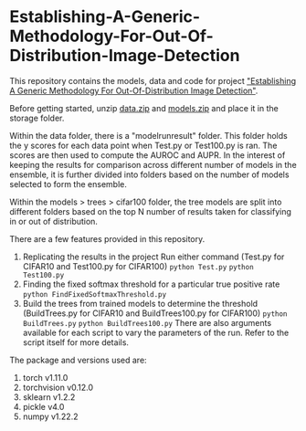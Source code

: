 # Establishing-A-Generic-Methodology-For-Out-Of-Distribution-Image-Detection
This repository contains the models, data and code for project ["Establishing A Generic Methodology For Out-Of-Distribution Image Detection"](https://drive.google.com/file/d/1-Pv5LuaBYC9b8AfGU315kRaAFsPj1_jv/view?usp=sharing).

Before getting started, unzip [data.zip](https://drive.google.com/file/d/1oB0ARu4fVfIOMrhexbIimFIhuaTxXudm/view?usp=drive_link) and [models.zip](https://drive.google.com/file/d/1dBVHAF5j8XKl68QSRaf9-FyBu67Rp1rN/view?usp=drive_link) and place it in the storage folder.

Within the data folder, there is a "modelrunresult" folder. This folder holds the y scores for each data point when Test.py or Test100.py is ran. The scores are then used to compute the AUROC and AUPR. In the interest of keeping the results for comparison across different number of models in the ensemble, it is further divided into folders based on the number of models selected to form the ensemble.

Within the models > trees > cifar100 folder, the tree models are split into different folders based on the top N number of results taken for classifying in or out of distribution.

There are a few features provided in this repository.
1. Replicating the results in the project
Run either command (Test.py for CIFAR10 and Test100.py for CIFAR100)
`python Test.py`
`python Test100.py`
2. Finding the fixed softmax threshold for a particular true positive rate
`python FindFixedSoftmaxThreshold.py`
3. Build the trees from trained models to determine the threshold (BuildTrees.py for CIFAR10 and BuildTrees100.py for CIFAR100)
`python BuildTrees.py`
`python BuildTrees100.py`
There are also arguments available for each script to vary the parameters of the run. Refer to the script itself for more details.

The package and versions used are:
1. torch v1.11.0
2. torchvision v0.12.0
3. sklearn v1.2.2
4. pickle v4.0
5. numpy v1.22.2
